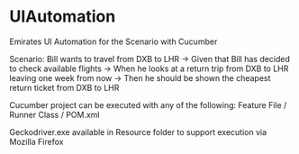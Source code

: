 # UIAutomation
Emirates UI Automation for the Scenario with Cucumber

Scenario: Bill wants to travel from DXB to LHR -> Given that Bill has decided to check available flights -> When he looks at a return trip from DXB to LHR leaving one week from now -> Then he should be shown the cheapest return ticket from DXB to LHR

Cucumber project can be executed with any of the following: Feature File / Runner Class / POM.xml

Geckodriver.exe available in Resource folder to support execution via Mozilla Firefox
